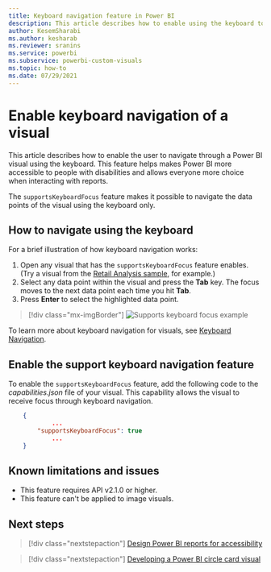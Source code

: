 ```yaml
---
title: Keyboard navigation feature in Power BI
description: This article describes how to enable using the keyboard to navigate visuals in Power BI.
author: KesemSharabi
ms.author: kesharab
ms.reviewer: sranins
ms.service: powerbi
ms.subservice: powerbi-custom-visuals
ms.topic: how-to
ms.date: 07/29/2021
---
```


# Enable keyboard navigation of a visual

This article describes how to enable the user to navigate through a Power BI visual using the keyboard. This feature helps makes Power BI more accessible to people with disabilities and allows everyone more choice when interacting with reports.

The `supportsKeyboardFocus` feature makes it possible to navigate the data points of the visual using the keyboard only.

## How to navigate using the keyboard

For a brief illustration of how keyboard navigation works:

1. Open any visual that has the `supportsKeyboardFocus` feature enables. (Try a visual from the [Retail Analysis sample](../../create-reports/sample-retail-analysis.md#get-the-sample), for example.)
2. Select any data point within the visual and press the **Tab** key.
    The focus moves to the next data point each time you hit **Tab**.
3. Press **Enter** to select the highlighted data point.

> [!div class="mx-imgBorder"]
> ![Supports keyboard focus example](./media/supportskeyboardfocus-feature/supports-keyboard-focus-example.png)

To learn more about keyboard navigation for visuals, see [Keyboard Navigation](../../create-reports/desktop-accessibility-consuming-tools.md#keyboard-navigation).

## Enable the support keyboard navigation feature

To enable the `supportsKeyboardFocus` feature, add the following code to the *capabilities.json* file of your visual.
This capability allows the visual to receive focus through keyboard navigation.

```json
    {   
            ...
        "supportsKeyboardFocus": true
            ...
    }
```

## Known limitations and issues

* This feature requires API v2.1.0 or higher.
* This feature can't be applied to image visuals.

## Next steps

> [!div class="nextstepaction"]
> [Design Power BI reports for accessibility](../../create-reports/desktop-accessibility-creating-reports.md)

> [!div class="nextstepaction"]
> [Developing a Power BI circle card visual](develop-circle-card.md)

